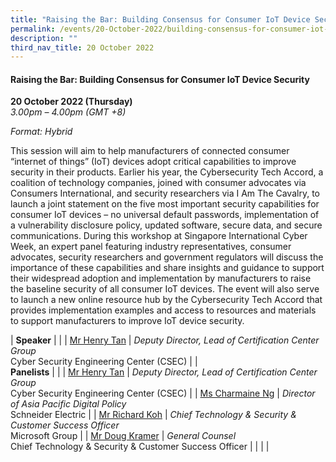 ```yaml
---
title: "Raising the Bar: Building Consensus for Consumer IoT Device Security"
permalink: /events/20-October-2022/building-consensus-for-consumer-iot-device-security/
description: ""
third_nav_title: 20 October 2022
---
```

#### **Raising the Bar: Building Consensus for Consumer IoT Device Security**
 
**20 October 2022 (Thursday)**  
*3.00pm – 4.00pm (GMT +8)*

*Format: Hybrid*

This session will aim to help manufacturers of connected consumer “internet of things” (IoT) devices adopt critical capabilities to improve security in their products. Earlier his year, the Cybersecurity Tech Accord, a coalition of technology companies, joined with consumer advocates via Consumers International, and security researchers via I Am The Cavalry, to launch a joint statement on the five most important security capabilities for consumer IoT devices – no universal default passwords, implementation of a vulnerability disclosure policy, updated software, secure data, and secure communications. During this workshop at Singapore International Cyber Week, an expert panel featuring industry representatives, consumer advocates, security researchers and government regulators will discuss the importance of these capabilities and share insights and guidance to support their widespread adoption and implementation by manufacturers to raise the baseline security of all consumer IoT devices. The event will also serve to launch a new online resource hub by the Cybersecurity Tech Accord that provides implementation examples and access to resources and materials to support manufacturers to improve IoT device security.

| **Speaker**    |                                                              |
| [Mr Henry Tan](/speaker-Henry-tan)  | *Deputy Director, Lead of Certification Center Group*<br>Cyber Security Engineering Center (CSEC)                  |
| <br>**Panelists**    |                                                              |
| [Mr Henry Tan](/speaker-Henry-tan)  | *Deputy Director, Lead of Certification Center Group*<br>Cyber Security Engineering Center (CSEC)                  |
| [Ms Charmaine Ng](/speaker-charmaine-ng)  | *Director of Asia Pacific Digital Policy*<br>Schneider Electric                 |
| [Mr Richard Koh](/speaker-richard-koh)  | *Chief Technology & Security & Customer Success Officer*<br>Microsoft Group                  |
| [Mr Doug Kramer](/speaker-doug-Kramer)  | *General Counsel*<br>Chief Technology & Security & Customer Success Officer                 |
| | |